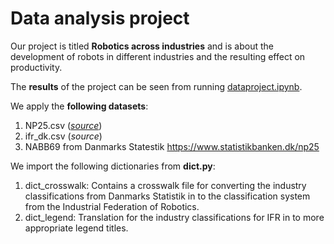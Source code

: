 # Data analysis project

Our project is titled **Robotics across industries** and is about the development of robots in different industries and the resulting effect on productivity.

The **results** of the project can be seen from running [dataproject.ipynb](dataproject.ipynb).

We apply the **following datasets**:

1. NP25.csv (*[source](https://www.statistikbanken.dk/np25)*) 
2. ifr_dk.csv (*source*)
3. NABB69 from Danmarks Statestik https://www.statistikbanken.dk/np25

We import the following dictionaries from **dict.py**:
1. dict_crosswalk: Contains a crosswalk file for converting the industry classifications from Danmarks Statistik in to the classification system from the Industrial Federation of Robotics.
2. dict_legend:    Translation for the industry classifications for IFR in to more appropriate legend titles.
